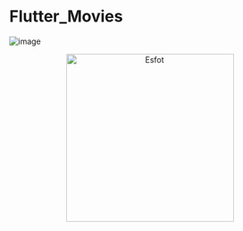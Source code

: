# Flutter_Movies
![image](https://github.com/Einarr07/Flutter_movies/assets/85316345/e9130078-6e67-461b-b8c7-f09d3b2f32b9)
<div>
<p align='center'>
<img src="https://esfot.epn.edu.ec/images/headers/logo_esfot_buho.png" alt="Esfot" width="300px">
</p>
</div>
